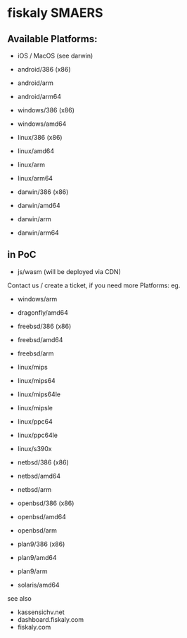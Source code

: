 # fiskaly SMAERS

## Available Platforms: 
- iOS / MacOS (see darwin)

- android/386 (x86)
- android/arm
- android/arm64

- windows/386 (x86)
- windows/amd64

- linux/386 (x86)
- linux/amd64
- linux/arm
- linux/arm64

- darwin/386 (x86)
- darwin/amd64
- darwin/arm
- darwin/arm64

## in PoC
- js/wasm (will be deployed via CDN)

Contact us / create a ticket, if you need more Platforms:
eg.
- windows/arm

- dragonfly/amd64
- freebsd/386 (x86)
- freebsd/amd64
- freebsd/arm

- linux/mips
- linux/mips64
- linux/mips64le
- linux/mipsle
- linux/ppc64
- linux/ppc64le
- linux/s390x
- netbsd/386 (x86)
- netbsd/amd64
- netbsd/arm
- openbsd/386 (x86)
- openbsd/amd64
- openbsd/arm
- plan9/386 (x86)
- plan9/amd64
- plan9/arm
- solaris/amd64

see also 
- kassensichv.net
- dashboard.fiskaly.com
- fiskaly.com
